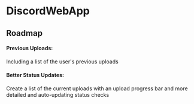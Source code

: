 # DiscordWebApp

## Roadmap

#### Previous Uploads:
Including a list of the user's previous uploads
  
#### Better Status Updates:
Create a list of the current uploads with an upload progress bar and more detailed and auto-updating status checks
